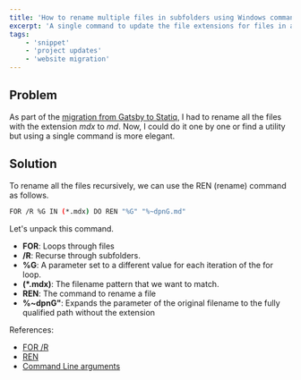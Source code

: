 ```yaml
---
title: 'How to rename multiple files in subfolders using Windows command prompt'
excerpt: 'A single command to update the file extensions for files in all the subfolders using a single command in Windows command prompt'
tags:
    - 'snippet'
    - 'project updates'
    - 'website migration'
---
```


## Problem

As part of the [migration from Gatsby to Statiq](./migrating-gatsby-statiq), I had to rename all the files with the extension _mdx_ to _md_. Now, I could do it one by one or find a utility but using a single command is more elegant.

## Solution

To rename all the files recursively, we can use the REN (rename) command as follows.

```bash
FOR /R %G IN (*.mdx) DO REN "%G" "%~dpnG.md"
```

Let's unpack this command.

-   **FOR**: Loops through files
-   **/R**: Recurse through subfolders.
-   **%G**: A parameter set to a different value for each iteration of the for loop.
-   **(\*.mdx)**: The filename pattern that we want to match.
-   **REN**: The command to rename a file
-   **%~dpnG"**: Expands the parameter of the original filename to the fully qualified path without the extension

References:

-   [FOR /R](https://ss64.com/nt/for_r.html)
-   [REN](https://ss64.com/nt/ren.html)
-   [Command Line arguments](https://ss64.com/nt/syntax-args.html)
